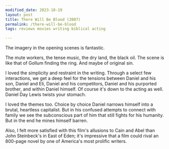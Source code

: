 ```yaml
---
modified_date: 2023-10-19
layout: post
title: There Will Be Blood (2007)
permalink: /there-will-be-blood
tags: reviews movies writing biblical acting

---
```


The imagery in the opening scenes is fantastic.
<!--more-->
The mute workers, the tense music, the dry land, the black oil.
The scene is like that of Gollum finding the ring.
And maybe of original sin.

I loved the simplicity and restraint in the writing.
Through a select few interactions, we get a deep feel for the tensions between Daniel and his son, Daniel and Eli, Daniel and his competitors, Daniel and his purported brother, and within Daniel himself.
Of course it's down to the acting as well.
Daniel Day Lewis twists your stomach.

I loved the themes too.
Choice by choice Daniel narrows himself into a brutal, heartless capitalist.
But in his confused attempts to connect with family we see the subconscious part of him that still fights for his humanity.
But in the end he mines himself barren.

Also, I felt more satisfied with this film's allusions to Cain and Abel than John Steinbeck's in East of Eden; it's impressive that a film could rival an 800-page novel by one of America's most prolific writers.
